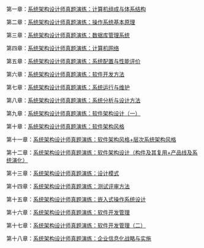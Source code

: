 第一章：[系统架构设计师真题演练：计算机组成与体系结构](https://mp.weixin.qq.com/s?__biz=Mzg5NTE5ODUzMA==&mid=2247486524&idx=1&sn=b36aff56cff480cea0f915a9b7c67371&chksm=c012b811f7653107dd3914f4ec2718bc8962dc856912b0639e1172b9b2d60d2ea93423956866&token=389628566&lang=zh_CN#rd)

第二章：[系统架构设计师真题演练：操作系统基本原理](https://mp.weixin.qq.com/s?__biz=Mzg5NTE5ODUzMA==&mid=2247486894&idx=1&sn=243aa35c900c54cc47a36182ed398c64&chksm=c012b983f7653095355d001b846e6233aa2f4ab72493f63cec0602996a0dc1f2ecbeda407fb0&token=389628566&lang=zh_CN#rd)

第三章：[系统架构设计师真题演练：数据库管理系统](https://mp.weixin.qq.com/s?__biz=Mzg5NTE5ODUzMA==&mid=2247487340&idx=1&sn=f81107eb48c8fc60dddc37cb17ab4f82&chksm=c012bb41f765325702f95c5fc58d2f2503646f127f1738f0cad52a1b08a65b91d73bb7cd4337&token=389628566&lang=zh_CN#rd)

第四章：[系统架构设计师真题演练：计算机网络](https://mp.weixin.qq.com/s?__biz=Mzg5NTE5ODUzMA==&mid=2247487664&idx=1&sn=1a223e759e64f1b3d7d240568e823df7&chksm=c012a49df7652d8bc82d87886707c99e084a7ab7d48bab7bfd7004efb940014b8ef2dc65bf00&token=389628566&lang=zh_CN#rd)


第五章：[系统架构设计师真题演练：系统配置与性能评价](https://mp.weixin.qq.com/s?__biz=Mzg5NTE5ODUzMA==&mid=2247488086&idx=1&sn=89dff68078fcce60bf36d643cff83b60&chksm=c012a67bf7652f6df77961b7946e51c8f0f6d52b7557c5ec0bfd7c534dd5eed668bffa03cd9f&token=389628566&lang=zh_CN#rd)

第六章：[系统架构设计师真题演练：软件开发方法](https://mp.weixin.qq.com/s?__biz=Mzg5NTE5ODUzMA==&mid=2247489024&idx=1&sn=b007850f990281e23d4ecdb3dec39048&chksm=c012a22df7652b3bfac7576c50de226eca2dbd122c133753ef2a3c8b19e75d6d0c009e117747&token=389628566&lang=zh_CN#rd)

第七章：[系统架构设计师真题演练：系统运行与维护](https://mp.weixin.qq.com/s?__biz=Mzg5NTE5ODUzMA==&mid=2247489070&idx=1&sn=4c66a073b2d0b9f8268c14c0f49f938e&chksm=c012a203f7652b15d00c05679644919ad9a6ce3a2a5500da2bf006520d5ec9bf99a646908dba&token=389628566&lang=zh_CN#rd)

第八章：[系统架构设计师真题演练：系统分析与设计方法](https://mp.weixin.qq.com/s?__biz=Mzg5NTE5ODUzMA==&mid=2247489663&idx=1&sn=0f744daa734ed3b5a39ad896b1e54db7&chksm=c012ac52f7652544ae8117e53491a219413a89da6c51eca3ab217e687bd12c272098dfba677f&token=331508428&lang=zh_CN#rd)

第九章：[系统架构设计师真题演练：软件架构设计（一）](https://mp.weixin.qq.com/s?__biz=Mzg5NTE5ODUzMA==&mid=2247491838&idx=1&sn=d7dd3474586ba87342f89b4ce935c55c&chksm=c01154d3f766ddc5941d758a0a5312fe9f91317eb68d6c407d5baaeea9f12d2a1ad487a95887&token=725725540&lang=zh_CN#rd)


第十章：[系统架构设计师真题演练：软件架构风格](https://mp.weixin.qq.com/s?__biz=Mzg5NTE5ODUzMA==&mid=2247491976&idx=1&sn=836d27b4700c45a30d8e1f44b613b259&chksm=c01155a5f766dcb34609b8cad3981904268f753cee2e2d1b71b5676e2a7fa943e34be7403ba7&token=932839451&lang=zh_CN#rd)

第十一章：[系统架构设计师真题演练：软件架构风格+层次系统架构风格](https://mp.weixin.qq.com/s?__biz=Mzg5NTE5ODUzMA==&mid=2247492341&idx=1&sn=30daf755ea2a127cc320011a9b398159&chksm=c01156d8f766dfce7f9550e10431331f51c526b30512a82cf8867bee4ed80d54d91b3583b8ed&token=932839451&lang=zh_CN#rd)

第十二章：[系统架构设计师真题演练：软件架构设计（构件及其复用+产品线及系统演化）](https://mp.weixin.qq.com/s?__biz=Mzg5NTE5ODUzMA==&mid=2247492512&idx=1&sn=71765804e699fd3ce54605d6c2542cf7&chksm=c011578df766de9b21ee646e4f79e475ab3874db9e19306a5aba48834dc9b73350afef6e9764&token=932839451&lang=zh_CN#rd)


第十三章：[系统架构设计师真题演练：设计模式](https://mp.weixin.qq.com/s?__biz=Mzg5NTE5ODUzMA==&mid=2247492881&idx=1&sn=7c2e3f0d7e9589be943143d4cd8b2781&chksm=c011513cf766d82ae9e151f2515ff881151ee578f0004d709f5dd285aeaad16149bc666bed11&token=932839451&lang=zh_CN#rd)


第十四章：[系统架构设计师真题演练：测试评审方法](https://mp.weixin.qq.com/s?__biz=Mzg5NTE5ODUzMA==&mid=2247493821&idx=2&sn=9bdcac21497ee66fe6be56f796e4e859&chksm=c0115c90f766d586cf6270bce1307990c37e15f9b7740cf2f3de717f8f71559d9bd9b7041117&token=932839451&lang=zh_CN#rd)


第十五章：[系统架构设计师真题演练：嵌入式操作系统设计](https://mp.weixin.qq.com/s?__biz=Mzg5NTE5ODUzMA==&mid=2247493821&idx=1&sn=a7d94de743577388752cea2bb893bd68&chksm=c0115c90f766d58631b9ea4e6544d3f25694f4807fc106e266427a7bb0adb33f3d70fe769f3a&token=932839451&lang=zh_CN#rd)

第十六章：[系统架构设计师真题演练：软件开发管理](https://mp.weixin.qq.com/s?__biz=Mzg5NTE5ODUzMA==&mid=2247493931&idx=1&sn=5e707f3e85f9bd51dfd16b2ee5e035fb&chksm=c0115d06f766d41064084ac70a6a2c6c478f33d51901048bd6c7a4376c8180e816903b98c075&token=1526002837&lang=zh_CN#rd)


第十七章：[系统架构设计师真题演练：软件开发管理（二）](https://mp.weixin.qq.com/s?__biz=Mzg5NTE5ODUzMA==&mid=2247494043&idx=1&sn=e71167b195db5844cac5d1a9ff29d2fd&chksm=c0115db6f766d4a0a651be84bae1339796f783c3924589d29ced70f130657e31de3a58b93ebe&token=1526002837&lang=zh_CN#rd)

第十八章：[系统架构设计师真题演练：企业信息化战略与实施]([https://mp.weixin.qq.com/s?__biz=Mzg5NTE5ODUzMA==&mid=2247494043&idx=1&sn=e71167b195db5844cac5d1a9ff29d2fd&chksm=c0115db6f766d4a0a651be84bae1339796f783c3924589d29ced70f130657e31de3a58b93ebe&token=1526002837&lang=zh_CN#rd](https://mp.weixin.qq.com/s?__biz=Mzg5NTE5ODUzMA==&mid=2247494174&idx=1&sn=a6914faa31a9f137171f105d815db427&chksm=c0115e33f766d72585c6dc2aceac6260cb178926af594bf6376b5fe5c80613b04451086d6bf6&token=1526002837&lang=zh_CN#rd))
